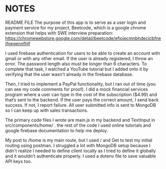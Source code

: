 # NOTES
README FILE
The purpose of this app is to serve as a user login and payment service for my project, Beetcode, which is a google chrome extension that helps with SWE interview preparation: https://chromewebstore.google.com/detail/beetcode/efiojecmnbhdecicbfnejfnegennfhlf

I used firebase authentication for users to be able to create an account with gmail or with any other email. If the user is already registered, I throw an error. The password length also must be longer than 6 characters. To complete that task, I watched a YouTube tutorial but I added onto it by verifying that the user wasn't already in the firebase database.

Then, I tried to implement a PayPal functionality, but I ran out of time (you can see my code comments for proof). I did a mock financial services program where a user can type in the cost of the subscription ($4.99) and that’s sent to the backend. If the user pays the correct amount, I send back success. If not, I report failure. All user submitted info is sent to MongoDB so I can keep up with sales transactions.

The primary code files I wrote are main.js in my backend and TextInput in src/components/home/ . the rest of the code I used online tutorials and google firebase documentation to help me deploy.

My post to /home is my main route, but I used / and Get to test my initial routing using postman. I struggled a lot with MongoDB setup because I didn't realize I needed to define client locally as I tried to define it globally and it wouldn't authenticate properly. I used a dotenv file to save valuable API keys too.



